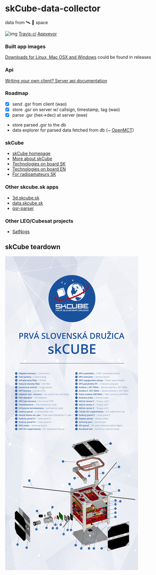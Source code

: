 # skCube-data-collector
data from 🛰 🌌 space

![img](https://travis-ci.org/yangwao/skCube-data-collector.svg?branch=master)
[Travis-ci](https://travis-ci.org/yangwao/skCube-data-collector)
[Appveyor](https://ci.appveyor.com/project/yangwao/skcube-data-collector)

### Built app images
[Downloads for Linux, Mac OSX and Windows](https://github.com/yangwao/skCube-data-collector/releases) could be found in releases

### Api
[Writing your own client? Server api documentation](server/README.md)

### Roadmap
- [x] send .gsr from client (wao)
- [x] store .gsr on server w/ callsign, timestamp, tag (wao)
- [x] parse .gsr (hex->dec) at server (ewe)
- store parsed .gsr to the db
- data explorer for parsed data fetched from db (~ [OpenMCT](https://nasa.github.io/openmct/))

### skCube
* [skCube homepage](http://www.skcube.sk/)
* [More about skCube](https://sk.wikipedia.org/wiki/SkCUBE)
* [Technologies on board SK](http://www.skcube.sk/skcube/technologie/)
* [Technologies on board EN](http://www.skcube.sk/skcube/first-slovak-satellite-skcube/)
* [For radioamateurs SK](http://www.skcube.sk/vystupy/pre-radioamaterov/)

### Other skcube.sk apps
* [3d.skcube.sk](https://3d.skcube.sk/)
* [data.skcube.sk](https://data.skcube.sk/)
* [gsr-parser](https://www.npmjs.com/package/gsr-parser)

### Other LEO/Cubesat projects
* [SatNogs](https://satnogs.org/)

## skCube teardown
![img](skCube-teardown.jpg)
